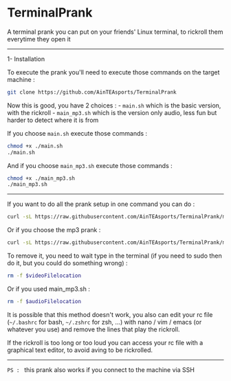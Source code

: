 # TerminalPrank
A terminal prank you can put on your friends' Linux terminal, to rickroll them everytime they open it

___________________________________________________

1- Installation

To execute the prank you'll need to execute those commands on the target machine :
```bash
git clone https://github.com/AinTEAsports/TerminalPrank
```

Now this is good, you have 2 choices :
    - `main.sh` which is the basic version, with the rickroll
    - `main_mp3.sh` which is the version only audio, less fun but harder to detect where it is from

If you choose `main.sh` execute those commands :
```bash
chmod +x ./main.sh
./main.sh
```
And if you choose `main_mp3.sh` execute those commands :
```bash
chmod +x ./main_mp3.sh
./main_mp3.sh
```

___________________________________________________

If you want to do all the prank setup in one command you can do :
```bash
curl -sL https://raw.githubusercontent.com/AinTEAsports/TerminalPrank/main/main.sh | bash
```

Or if you choose the mp3 prank :
```bash
curl -sL https://raw.githubusercontent.com/AinTEAsports/TerminalPrank/main/main_mp3.sh | bash
```

To remove it, you need to wait type in the terminal (if you need to sudo then do it, but you could do something wrong) :
```bash
rm -f $videoFilelocation
```

Or if you used main_mp3.sh :
```bash
rm -f $audioFilelocation
```

It is possible that this method doesn't work, you also can edit your rc file (`~/.bashrc` for bash, `~/.zshrc` for zsh, ...) with nano / vim / emacs (or whatever you use) and remove the lines that play the rickroll.

If the rickroll is too long or too loud you can access your rc file with a graphical text editor, to avoid aving to be rickrolled.

___________________________________________________

`PS : ` this prank also works if you connect to the machine via SSH